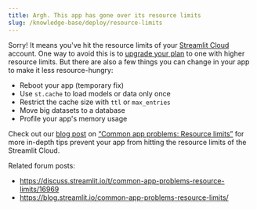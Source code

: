 ```yaml
---
title: Argh. This app has gone over its resource limits
slug: /knowledge-base/deploy/resource-limits
---
```


Sorry! It means you've hit the resource limits of your [Streamlit Cloud](https://streamlit.io/cloud) account. One way to avoid this is to [upgrade your plan](https://streamlit.io/cloud) to one with higher resource limits. But there are also a few things you can change in your app to make it less resource-hungry:

- Reboot your app (temporary fix)
- Use `st.cache` to load models or data only once
- Restrict the cache size with `ttl` or `max_entries`
- Move big datasets to a database
- Profile your app's memory usage

Check out our [blog post](https://blog.streamlit.io/common-app-problems-resource-limits/) on [“Common app problems: Resource limits”](https://blog.streamlit.io/common-app-problems-resource-limits/) for more in-depth tips prevent your app from hitting the resource limits of the Streamlit Cloud.

Related forum posts:

- https://discuss.streamlit.io/t/common-app-problems-resource-limits/16969
- https://blog.streamlit.io/common-app-problems-resource-limits/
